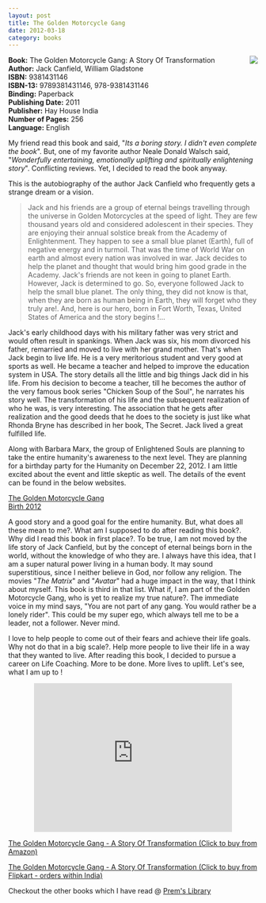 ```yaml
---
layout: post
title: The Golden Motorcycle Gang
date: 2012-03-18
category: books
---
```


<img style="clear: right; float: right; margin-bottom: 1em; margin-left: 1em;" 
src="{{site.url}}/img/the-golden-motorcycle-gang-jack-canfield.jpg"/>   

**Book:** The Golden Motorcycle Gang: A Story Of Transformation  
**Author:** Jack Canfield, William Gladstone  
**ISBN:** 9381431146  
**ISBN-13:** 9789381431146, 978-9381431146  
**Binding:** Paperback  
**Publishing Date:** 2011  
**Publisher:** Hay House India  
**Number of Pages:** 256  
**Language:** English  
  
My friend read this book and said, "*Its a boring story. I didn't even complete the book*". But, one of my favorite author Neale Donald Walsch said, "*Wonderfully entertaining, emotionally uplifting and spiritually enlightening story*". Conflicting reviews. Yet, I decided to read the book anyway.  
  
This is the autobiography of the author Jack Canfield who frequently gets a strange dream or a vision.  

> Jack and his friends are a group of eternal beings travelling through the universe in Golden Motorcycles at the speed of light. They are few thousand years old and considered adolescent in their species. They are enjoying their annual solstice break from the Academy of Enlightenment. They happen to see a small blue planet (Earth), full of negative energy and in turmoil. That was the time of World War on earth and almost every nation was involved in war. Jack decides to help the planet and thought that would bring him good grade in the Academy. Jack's friends are not keen in going to planet Earth. However, Jack is determined to go. So, everyone followed Jack to help the small blue planet. The only thing, they did not know is that, when they are born as human being in Earth, they will forget who they truly are!. And, here is our hero, born in Fort Worth, Texas, United States of America and the story begins !...  
  
Jack's early childhood days with his military father was very strict and would often result in spankings. When Jack was six, his mom divorced his father, remarried and moved to live with her grand mother. That's when Jack begin to live life. He is a very meritorious student and very good at sports as well. He became a teacher and helped to improve the education system in USA. The story details all the little and big things Jack did in his life. From his decision to become a teacher, till he becomes the author of the very famous book series "Chicken Soup of the Soul", he narrates his story well. The transformation of his life and the subsequent realization of who he was, is very interesting. The association that he gets after realization and the good deeds that he does to the society is just like what Rhonda Bryne has described in her book, The Secret. Jack lived a great fulfilled life.  
  
Along with Barbara Marx, the group of Enlightened Souls are planning to take the entire humanity's awareness to the next level. They are planning for a birthday party for the Humanity on December 22, 2012. I am little excited about the event and little skeptic as well. The details of the event can be found in the below websites.  
  
[The Golden Motorcycle Gang](http://www.goldenmotorcyclegang.com/)  
[Birth 2012](http://www.birth2012.com/main.html)  
  
A good story and a good goal for the entire humanity. But, what does all these mean to me?. What am I supposed to do after reading this book?. Why did I read this book in first place?. To be true, I am not moved by the life story of Jack Canfield, but by the concept of eternal beings born in the world, without the knowledge of who they are. I always have this idea, that I am a super natural power living in a human body. It may sound superstitious, since I neither believe in God, nor follow any religion. The movies "*The Matrix*" and "*Avatar*" had a huge impact in the way, that I think about myself. This book is third in that list. What if, I am part of the Golden Motorcycle Gang, who is yet to realize my true nature?. The immediate voice in my mind says, "You are not part of any gang. You would rather be a lonely rider". This could be my super ego, which always tell me to be a leader, not a follower. Never mind.  
  
I love to help people to come out of their fears and achieve their life goals. Why not do that in a big scale?. Help more people to live their life in a way that they wanted to live. After reading this book, I decided to pursue a career on Life Coaching. More to be done. More lives to uplift. Let's see, what I am up to !  
  
<div style="text-align: center;">
<iframe allowfullscreen="" frameborder="0" height="300" mozallowfullscreen="" src="http://player.vimeo.com/video/26229424?title=0&byline=0&portrait=0" webkitallowfullscreen="" width="400"></iframe>
</div>
  
[The Golden Motorcycle Gang - A Story Of Transformation (Click to buy from Amazon)](http://www.amazon.com/gp/product/1401936199/ref=as_li_qf_sp_asin_il_tl?ie=UTF8&tag=booiverea-20&linkCode=as2&camp=1789&creative=9325&creativeASIN=1401936199)  
  

[The Golden Motorcycle Gang - A Story Of Transformation (Click to buy from Flipkart - orders within India)](http://www.flipkart.com/golden-motorcycle-gang-9381431146/p/itmd36d4dzmjfmvg?pid=9789381431146&affid=INPremkblo)  

Checkout the other books which I have read @ [Prem's Library]({{site.url}}/books/)  

